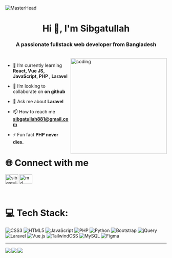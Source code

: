 ![MasterHead](https://user-images.githubusercontent.com/80781196/190216139-7697aa5a-c9a0-4bd6-80bf-3aca76a2e1c8.gif)
<h1 align="center">Hi 👋, I'm Sibgatullah</h1>
<h3 align="center">A passionate fullstack web developer from Bangladesh</h3>

<br>




<img align="right" alt="coding" width="300" src="https://cdn.dribbble.com/users/1162077/screenshots/3848914/programmer.gif">


- 🌱 I’m currently learning **React, Vue JS, JavaScript, PHP , Laravel**

- 👯 I’m looking to collaborate on **on github**

- 💬 Ask me about **Laravel**

- 📫 How to reach me **sibgatullah881@gmail.com**

- ⚡ Fun fact **PHP never dies.**

<!-- <p align="left"> <img src="https://komarev.com/ghpvc/?username=sibgatullah&label=Profile%20views&color=0e75b6&style=flat" alt="sibgatullah" /> </p> -->

<!-- <p align="left" width="100" > <a href="https://github.com/ryo-ma/github-profile-trophy"><img src="https://github-profile-trophy.vercel.app/?username=sibgatullah" alt="sibgatullah" /></a> </p> -->

# 🌐 Connect with me
<p align="left">
<a href="https://linkedin.com/in/sibgatullah-dev" target="blank"><img align="center" src="https://raw.githubusercontent.com/rahuldkjain/github-profile-readme-generator/master/src/images/icons/Social/linked-in-alt.svg" alt="sibgatullah-dev" height="30" width="40" /></a>
<a href="https://www.facebook.com/mdsibgatullah.muzaddaddi.52/" target="blank"><img align="center" src="https://raw.githubusercontent.com/rahuldkjain/github-profile-readme-generator/master/src/images/icons/Social/facebook.svg" alt="md sibgatullah muzaddadi" height="30" width="40" /></a>
<!-- <a href="https://instagram.com/md sibgatullah muzaddadi" target="blank"><img align="center" src="https://raw.githubusercontent.com/rahuldkjain/github-profile-readme-generator/master/src/images/icons/Social/instagram.svg" alt="md sibgatullah muzaddadi" height="30" width="40" /></a> -->
</p>
<br/>

# 💻 Tech Stack:
![CSS3](https://img.shields.io/badge/css3-%231572B6.svg?style=for-the-badge&logo=css3&logoColor=white) ![HTML5](https://img.shields.io/badge/html5-%23E34F26.svg?style=for-the-badge&logo=html5&logoColor=white) ![JavaScript](https://img.shields.io/badge/javascript-%23323330.svg?style=for-the-badge&logo=javascript&logoColor=%23F7DF1E) ![PHP](https://img.shields.io/badge/php-%23777BB4.svg?style=for-the-badge&logo=php&logoColor=white) ![Python](https://img.shields.io/badge/python-3670A0?style=for-the-badge&logo=python&logoColor=ffdd54) ![Bootstrap](https://img.shields.io/badge/bootstrap-%238511FA.svg?style=for-the-badge&logo=bootstrap&logoColor=white) ![jQuery](https://img.shields.io/badge/jquery-%230769AD.svg?style=for-the-badge&logo=jquery&logoColor=white) ![Laravel](https://img.shields.io/badge/laravel-%23FF2D20.svg?style=for-the-badge&logo=laravel&logoColor=white) ![Vue.js](https://img.shields.io/badge/vue.js-%2335495e.svg?style=for-the-badge&logo=vuedotjs&logoColor=%234FC08D) ![TailwindCSS](https://img.shields.io/badge/tailwindcss-%2338B2AC.svg?style=for-the-badge&logo=tailwind-css&logoColor=white) ![MySQL](https://img.shields.io/badge/mysql-4479A1.svg?style=for-the-badge&logo=mysql&logoColor=white) ![Figma](https://img.shields.io/badge/figma-%23F24E1E.svg?style=for-the-badge&logo=figma&logoColor=white)
<hr /> 
<a href="https://github.com/sibgatullah-dev">
  <img align="left" src="https://github-readme-stats-eight-theta.vercel.app/api?username=sibgatullah-dev&theme=nord&show_icons=true&count_private=true&hide=contribs&line_height=30" />
  <img align="left" src="https://github-readme-streak-stats.herokuapp.com/?user=sibgatullah-dev&show_icons=true&locale=en&layout=compact&theme=nord&line_height=30" />
</a>
<a href="https://github.com/sibgatullah-dev">
  <img align="center" src="https://github-readme-stats-eight-theta.vercel.app/api/top-langs/?username=sibgatullah-dev&theme=nord&langs_count=10&hide=css,jupyter%20notebook,ejs,scss" />
</a>
